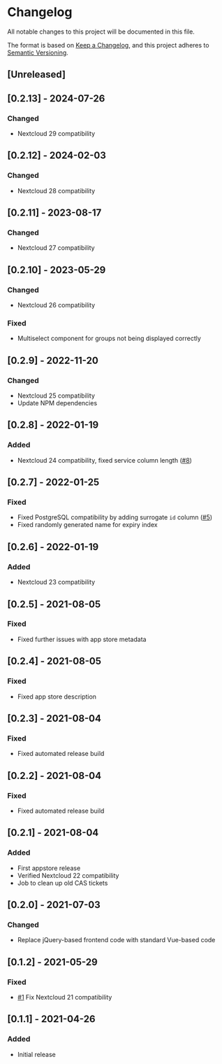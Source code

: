 # Changelog

All notable changes to this project will be documented in this file.

The format is based on [Keep a Changelog](https://keepachangelog.com/en/1.0.0/),
and this project adheres to [Semantic Versioning](https://semver.org/spec/v2.0.0.html).

## [Unreleased]

## [0.2.13] - 2024-07-26
### Changed
- Nextcloud 29 compatibility

## [0.2.12] - 2024-02-03
### Changed
- Nextcloud 28 compatibility

## [0.2.11] - 2023-08-17
### Changed
- Nextcloud 27 compatibility

## [0.2.10] - 2023-05-29
### Changed
- Nextcloud 26 compatibility

### Fixed
- Multiselect component for groups not being displayed correctly

## [0.2.9] - 2022-11-20
### Changed
- Nextcloud 25 compatibility
- Update NPM dependencies

## [0.2.8] - 2022-01-19
### Added
- Nextcloud 24 compatibility, fixed service column length ([#8](https://github.com/mziech/nextcloud-cas/issues/8))

## [0.2.7] - 2022-01-25
### Fixed
- Fixed PostgreSQL compatibility by adding surrogate `id` column ([#5](https://github.com/mziech/nextcloud-cas/issues/5))
- Fixed randomly generated name for expiry index

## [0.2.6] - 2022-01-19
### Added
- Nextcloud 23 compatibility

## [0.2.5] - 2021-08-05
### Fixed
- Fixed further issues with app store metadata

## [0.2.4] - 2021-08-05
### Fixed
- Fixed app store description

## [0.2.3] - 2021-08-04
### Fixed
- Fixed automated release build

## [0.2.2] - 2021-08-04
### Fixed
- Fixed automated release build

## [0.2.1] - 2021-08-04
### Added
- First appstore release
- Verified Nextcloud 22 compatibility
- Job to clean up old CAS tickets

## [0.2.0] - 2021-07-03
### Changed
- Replace jQuery-based frontend code with standard Vue-based code

## [0.1.2] - 2021-05-29
### Fixed
- [#1](https://github.com/mziech/nextcloud-cas/pull/1) Fix Nextcloud 21 compatibility

## [0.1.1] - 2021-04-26
### Added
- Initial release
